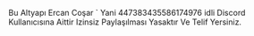 Bu Altyapı Ercan Coşar ` Yani
 447383435586174976 idli Discord Kullanıcısına Aittir
 Izinsiz Paylaşılması Yasaktır Ve Telif Yersiniz.